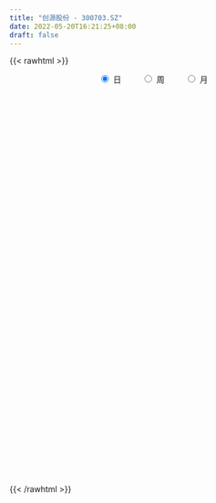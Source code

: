 ```yaml
---
title: "创源股份 - 300703.SZ"
date: 2022-05-20T16:21:25+08:00
draft: false
---
```

{{< rawhtml >}}
    <div style="text-align: center">
        <label style="padding: 1rem;"><input style="margin-right: .5rem" type="radio" name="period" value="D" checked onclick="period_change(this)">日</label>
        <label style="padding: 1rem;"><input style="margin-right: .5rem" type="radio" name="period" value="W" onclick="period_change(this)">周</label>
        <label style="padding: 1rem;"><input style="margin-right: .5rem" type="radio" name="period" value="M" onclick="period_change(this)">月</label>
    </div>
    <div id="chart" style="height: 700px;"></div> 
    <script type="text/javascript">
        const D_v = [29682.0,15890.0,14884.0,20419.25,15779.61,17411.75,12262.75,24279.25,42572.75,27398.75,11846.66,11256.0,12068.75,14635.0,18872.91,16186.01,17678.75,62639.63,63797.25,92311.4,51295.75,39801.17,32538.14,23902.0,24330.2,149826.45,120108.39,50989.9,31555.5,26411.25,20202.25,21217.5,32736.0,42431.5,35362.66,24764.5,23188.25,21807.0,17845.0,20262.25,20073.0,29603.95,32021.95,21774.25,16455.25,31301.7,20386.5,31462.1,17983.25,23654.25,23920.0,12727.25,16026.45,10472.4,40603.71,28997.56,33110.75,22218.0,35293.5,33183.5,63759.81,76284.3,46028.41,30569.25,225908.23,164420.93,82752.89,39689.33,47370.72,41533.79,30731.5,46128.25,28716.85,31901.64,21034.06,16436.65,20953.0,27393.94,32644.35,16608.2,30823.35,38973.25,76829.75,113463.67,153202.91,147720.38,132187.56,84228.89,215470.3,141519.56,85952.55,64107.71,98055.67,76666.6,62968.13,46484.3,36744.25,60266.89,74838.68,59265.94,44444.4,36133.12,51070.98,33421.9,41040.98,28286.0,25473.0,36675.75,30273.0,27730.75,18973.0,28295.0,24145.25,23643.13,35449.0,19876.0,64383.35,46022.23,23455.75,39989.5,29119.94,35349.0,19502.65,18741.88,30483.48,27880.26,61642.04,93195.72,65373.24,80197.0,123005.25,141156.25,76655.4,42929.75,90190.21,55179.41,54477.5,63960.79,45985.16,43487.56,38050.0,30844.9,31653.88,75921.48,58787.75,62768.4,34853.75,31643.5,29755.5,23904.0,20030.0,62888.0,75129.5,34825.25,70926.6,62248.73,32510.82,120897.1,208790.02,208674.03,156604.52,165812.94,104382.02,63046.92,67872.36,54110.5,54259.59,33454.75,38089.0,73371.5,83304.46,63569.75,31987.0,50915.08,35880.25,24614.0,39687.75,19296.5,28623.87,38270.0,32217.93,45382.75,93165.53,93808.28,53291.53,69721.35,56331.75,46071.82,46656.75,30768.5,58179.38,43595.75,55992.88,64716.68,53403.69,42670.0,28264.75,37340.81,22914.0,40625.37,346218.57,282790.38,207762.06,204286.2,108135.5,100920.25,146363.71,86026.0,86685.0,44621.15,51545.41,94656.01,60408.06,71552.06,131652.51,78919.31,83376.5,62276.0,60078.33,41570.5,45625.25,51792.5,38411.0,28354.5,30895.0,44256.0,33077.0,34612.0,16815.0,20949.0,42704.0,38571.5,70157.2,106887.04,84616.8,52352.25,40119.48,54184.48,37956.26,40572.46,28184.5,33157.8,52298.75,43504.5,34647.25,31918.0,39479.5,41676.0,33757.5,33678.5]
const D_histogram = [0.0,-0.0050288319,-0.002876893,0.0074348049,0.0009436079,-0.0119695655,-0.0244320744,-0.0095272842,-0.0058618687,-0.008794449,-0.0106599185,-0.0004195846,0.0061831147,0.020994601,0.035659666,0.0493829144,0.0501967218,0.0657364312,0.083798017,0.0857098627,0.0791183219,0.0711912957,0.0754440344,0.0665142736,0.0477239608,0.1021252183,0.0946559976,0.0728340808,0.0372505197,-0.0000727128,-0.0244042701,-0.036709068,-0.0394706674,-0.0526086384,-0.0688889916,-0.0714504114,-0.0746885953,-0.0633329178,-0.0624263248,-0.0481907824,-0.0466589795,-0.0288128764,-0.0092692576,0.0045913592,0.0064947997,0.0116381321,0.0134106053,0.0282630471,0.0313254539,0.0286806916,0.0046631141,-0.013633171,-0.0279914434,-0.0377886098,-0.019238363,-0.008737982,-0.0223207553,-0.0444918884,-0.0892895081,-0.1042356156,-0.0681796447,-0.0861305937,-0.0831878688,-0.0690285842,0.0051829372,0.0142145549,-0.0034351159,-0.0113479816,-0.0063355703,-0.0043191675,-0.0017237571,-0.0174046853,-0.0264484104,-0.0441994063,-0.0472313756,-0.0452383901,-0.0534989379,-0.03253152,-0.0197966458,-0.0026334069,0.0125826621,0.0155411267,0.0489168515,0.1058781901,0.1846060355,0.2654089642,0.29927576,0.340833385,0.3319256409,0.3415135685,0.3097209236,0.2714595664,0.267545003,0.1960472104,0.1531374841,0.1006904458,0.0632925942,0.0103400631,-0.080880203,-0.1847379183,-0.2970328601,-0.3723145159,-0.4266219352,-0.4326932118,-0.4021211339,-0.3722421937,-0.348621,-0.3153258387,-0.2744412115,-0.2456336261,-0.2068388664,-0.1793010132,-0.153471921,-0.1316325871,-0.1201587362,-0.1033840252,-0.0947795656,-0.1062091621,-0.1134000705,-0.0815609385,-0.0401434088,-0.0267108372,-0.0097639678,0.0104339965,0.0328634455,0.0605462679,0.1071633955,0.1712564813,0.1972424242,0.2217824789,0.2748950169,0.3074057304,0.3150260647,0.3033754063,0.2999870084,0.2674477676,0.2304970694,0.2209109711,0.1831649507,0.1554953178,0.1173685061,0.0948401535,0.0830534266,0.0286501489,0.0052054439,-0.0282503603,-0.0419120183,-0.0659679321,-0.0664094101,-0.0754878495,-0.0803973372,-0.0675751387,-0.0454335596,-0.0357386883,-0.0138502855,-0.0084094309,-0.0039709832,0.0704531622,0.158515731,0.1397443663,0.072546028,0.058762158,0.0069321242,-0.0309435765,-0.0892875934,-0.1035919225,-0.1116432473,-0.1157369654,-0.1245298646,-0.0997854607,-0.1004007775,-0.1306898724,-0.1381252919,-0.167546123,-0.1762758155,-0.178197253,-0.2053388377,-0.2049156251,-0.2084684786,-0.1704560537,-0.1405424963,-0.09334041,-0.0267148754,0.0071716867,0.0098108869,0.0284420255,0.0286135057,0.0420295132,0.036144432,0.031789637,0.0496096553,0.0464578298,0.057024015,0.0365757423,0.0359673754,0.0266843626,0.0251535944,0.0387155245,0.0449836701,0.0481636295,0.156983352,0.1262044372,0.0839203038,0.0830371498,0.071584297,0.0316076019,-0.0491125696,-0.0923142898,-0.0897415873,-0.0743631054,-0.0496803562,0.0070950442,0.0433406435,0.0602524885,0.0761477925,0.0610430087,0.0450296045,0.0247162758,0.0110126589,-0.011256562,-0.0128126032,-0.038289497,-0.0620204681,-0.084548108,-0.0832498791,-0.0764690189,-0.0721765168,-0.0803531874,-0.0772263957,-0.0689172396,-0.0697637375,-0.0908235041,-0.0830364348,-0.09950734,-0.1415796236,-0.1518596268,-0.1674930731,-0.1297593047,-0.0838708543,-0.0510400129,-0.0114055519,0.0195925751,0.0454225165,0.0786809201,0.1063762535,0.114850588,0.1252496292,0.1347480817,0.1416006668,0.1359020868]
const D_fast = [0.0,-0.0062860399,-0.0048533242,0.0073170749,0.0010617799,-0.0148437849,-0.0334143124,-0.0208913433,-0.0186913949,-0.0238225875,-0.0283530366,-0.0182175988,-0.0100691208,0.0099910158,0.0335709972,0.0596399742,0.0730029621,0.1049767793,0.1439878694,0.1673271807,0.1805152203,0.1903860181,0.2134997654,0.221198573,0.2143392504,0.2942718125,0.3104665912,0.3068531946,0.2805822634,0.2432408527,0.2128082279,0.191326163,0.1786968967,0.1524067661,0.1189041651,0.0984801424,0.0765698097,0.0720922577,0.0573922696,0.0595801163,0.0494471743,0.0600900583,0.0773163627,0.0923248193,0.0958519597,0.1039048252,0.1090299497,0.1309481532,0.1418419235,0.1463673341,0.1235155352,0.1018109573,0.0804548241,0.0612105052,0.0749511613,0.0832670467,0.0641040846,0.0308099795,-0.0363100172,-0.0773150287,-0.058303969,-0.0977875664,-0.1156418087,-0.1187396702,-0.0432324144,-0.030647158,-0.0491556078,-0.0599054689,-0.0564769502,-0.0555403392,-0.0533758681,-0.0734079677,-0.0890637954,-0.1178646428,-0.132704456,-0.1420210681,-0.1636563503,-0.1508218124,-0.1430360996,-0.1265312124,-0.1081694779,-0.1013257317,-0.055720794,0.0277100922,0.1525894464,0.2997446162,0.408430352,0.5351963232,0.6092699894,0.7042363091,0.7498738951,0.7794774295,0.8424491168,0.8199631269,0.8153377715,0.7880633447,0.7664886417,0.7161211264,0.6046808095,0.4546386146,0.2680854578,0.0997251731,-0.0612377301,-0.1754823097,-0.2454405152,-0.3086221234,-0.3721561797,-0.4176924781,-0.4454181538,-0.4780189749,-0.4909339319,-0.508221332,-0.52076022,-0.5318290329,-0.550394866,-0.5594661613,-0.5745565931,-0.6125384801,-0.6480794062,-0.6366305088,-0.6052488313,-0.598493969,-0.5839880916,-0.5611816281,-0.5305363177,-0.4877169284,-0.4143089519,-0.3074017457,-0.2321051968,-0.1521195223,-0.0302832301,0.079078916,0.1654557665,0.2296489597,0.3012573138,0.335580015,0.3562535841,0.4018952285,0.4099404459,0.4211446424,0.4123599572,0.413541643,0.4225182728,0.3752775323,0.3531341882,0.312615794,0.2884761313,0.2479282346,0.230884404,0.2029340022,0.1779251803,0.1738535941,0.1846367833,0.1853969825,0.2038228139,0.2071613108,0.2106070127,0.3026444486,0.4303359502,0.4465006771,0.3974388458,0.3983455153,0.3482485126,0.3026369177,0.2219710024,0.1817686927,0.1458065562,0.1127785967,0.0728532313,0.07265127,0.0469357588,-0.0160258042,-0.0579925467,-0.1292999085,-0.1820985548,-0.2285693056,-0.3070455997,-0.3578512934,-0.4135212666,-0.4181228551,-0.4233449218,-0.399477938,-0.3395311222,-0.3038516384,-0.2987597165,-0.2730180715,-0.2656932149,-0.2417698291,-0.2386188023,-0.2350261881,-0.204803756,-0.196341124,-0.171518935,-0.1828232721,-0.1744397952,-0.1770517173,-0.1722940869,-0.1490532757,-0.1315392126,-0.1163183459,0.0317472146,0.0325194092,0.0112153518,0.0310914851,0.0375347066,0.005459912,-0.0875384019,-0.1538186946,-0.1736813889,-0.1768936834,-0.1646310231,-0.1060818617,-0.0590011015,-0.0270261344,0.0079061178,0.0080620861,0.003306083,-0.0108281767,-0.0217786289,-0.0468619903,-0.0516211823,-0.0866704504,-0.1259065385,-0.1695712053,-0.1890854462,-0.2014218407,-0.2151734679,-0.2434384354,-0.2596182425,-0.2685383964,-0.2868258287,-0.3305914713,-0.3435635107,-0.3849112509,-0.4623784404,-0.5106233503,-0.5681300649,-0.5628361226,-0.5379153858,-0.5178445477,-0.4810614746,-0.4451652039,-0.4079796334,-0.3550509997,-0.3007616029,-0.2635746214,-0.2218631729,-0.1786776999,-0.1364249482,-0.1081480065]
const D_slow = [0.0,-0.001257208,-0.0019764312,-0.00011773,0.000118172,-0.0028742194,-0.008982238,-0.011364059,-0.0128295262,-0.0150281385,-0.0176931181,-0.0177980142,-0.0162522355,-0.0110035853,-0.0020886688,0.0102570598,0.0228062403,0.0392403481,0.0601898523,0.081617318,0.1013968985,0.1191947224,0.138055731,0.1546842994,0.1666152896,0.1921465942,0.2158105936,0.2340191138,0.2433317437,0.2433135655,0.237212498,0.228035231,0.2181675641,0.2050154045,0.1877931566,0.1699305538,0.151258405,0.1354251755,0.1198185943,0.1077708987,0.0961061538,0.0889029347,0.0865856203,0.0877334601,0.08935716,0.0922666931,0.0956193444,0.1026851062,0.1105164696,0.1176866425,0.1188524211,0.1154441283,0.1084462675,0.098999115,0.0941895243,0.0920050288,0.0864248399,0.0753018678,0.0529794908,0.0269205869,0.0098756757,-0.0116569727,-0.0324539399,-0.0497110859,-0.0484153516,-0.0448617129,-0.0457204919,-0.0485574873,-0.0501413799,-0.0512211717,-0.051652111,-0.0560032823,-0.0626153849,-0.0736652365,-0.0854730804,-0.0967826779,-0.1101574124,-0.1182902924,-0.1232394538,-0.1238978056,-0.12075214,-0.1168668584,-0.1046376455,-0.078168098,-0.0320165891,0.034335652,0.109154592,0.1943629382,0.2773443485,0.3627227406,0.4401529715,0.5080178631,0.5749041138,0.6239159165,0.6622002875,0.6873728989,0.7031960475,0.7057810633,0.6855610125,0.6393765329,0.5651183179,0.4720396889,0.3653842051,0.2572109022,0.1566806187,0.0636200703,-0.0235351797,-0.1023666394,-0.1709769423,-0.2323853488,-0.2840950654,-0.3289203187,-0.367288299,-0.4001964458,-0.4302361298,-0.4560821361,-0.4797770275,-0.506329318,-0.5346793357,-0.5550695703,-0.5651054225,-0.5717831318,-0.5742241238,-0.5716156246,-0.5633997632,-0.5482631963,-0.5214723474,-0.4786582271,-0.429347621,-0.3739020013,-0.305178247,-0.2283268144,-0.1495702983,-0.0737264467,0.0012703054,0.0681322473,0.1257565147,0.1809842574,0.2267754951,0.2656493246,0.2949914511,0.3187014895,0.3394648461,0.3466273834,0.3479287443,0.3408661543,0.3303881497,0.3138961667,0.2972938141,0.2784218518,0.2583225175,0.2414287328,0.2300703429,0.2211356708,0.2176730994,0.2155707417,0.2145779959,0.2321912865,0.2718202192,0.3067563108,0.3248928178,0.3395833573,0.3413163883,0.3335804942,0.3112585959,0.2853606152,0.2574498034,0.2285155621,0.1973830959,0.1724367307,0.1473365363,0.1146640682,0.0801327453,0.0382462145,-0.0058227394,-0.0503720526,-0.101706762,-0.1529356683,-0.205052788,-0.2476668014,-0.2828024255,-0.306137528,-0.3128162468,-0.3110233251,-0.3085706034,-0.301460097,-0.2943067206,-0.2837993423,-0.2747632343,-0.2668158251,-0.2544134112,-0.2427989538,-0.22854295,-0.2193990145,-0.2104071706,-0.20373608,-0.1974476813,-0.1877688002,-0.1765228827,-0.1644819753,-0.1252361373,-0.093685028,-0.0727049521,-0.0519456646,-0.0340495904,-0.0261476899,-0.0384258323,-0.0615044048,-0.0839398016,-0.1025305779,-0.114950667,-0.1131769059,-0.102341745,-0.0872786229,-0.0682416748,-0.0529809226,-0.0417235215,-0.0355444525,-0.0327912878,-0.0356054283,-0.0388085791,-0.0483809534,-0.0638860704,-0.0850230974,-0.1058355671,-0.1249528219,-0.1429969511,-0.1630852479,-0.1823918469,-0.1996211568,-0.2170620911,-0.2397679672,-0.2605270759,-0.2854039109,-0.3207988168,-0.3587637235,-0.4006369918,-0.4330768179,-0.4540445315,-0.4668045347,-0.4696559227,-0.4647577789,-0.4534021498,-0.4337319198,-0.4071378564,-0.3784252094,-0.3471128021,-0.3134257817,-0.278025615,-0.2440500933]
const D_data = [['2021-04-30', 9.5381, 9.4003, 9.2133, 9.6365],['2021-05-06', 9.3019, 9.3215, 9.2428, 9.5479],['2021-05-07', 9.2822, 9.4003, 9.2034, 9.4298],['2021-05-10', 9.4003, 9.5381, 9.2625, 9.6267],['2021-05-11', 9.4987, 9.3412, 9.3412, 9.5873],['2021-05-12', 9.2723, 9.2034, 9.0853, 9.3117],['2021-05-13', 9.1542, 9.1247, 9.1148, 9.2822],['2021-05-14', 9.1345, 9.4593, 9.1345, 9.5381],['2021-05-17', 9.4495, 9.3609, 9.3511, 9.8925],['2021-05-18', 9.105, 9.2723, 9.0558, 9.3314],['2021-05-19', 9.2625, 9.2625, 9.2034, 9.3019],['2021-05-20', 9.32, 9.43, 9.25, 9.47],['2021-05-21', 9.43, 9.43, 9.37, 9.57],['2021-05-24', 9.34, 9.6, 9.33, 9.61],['2021-05-25', 9.57, 9.7, 9.53, 9.76],['2021-05-26', 9.69, 9.8, 9.61, 9.83],['2021-05-27', 9.8, 9.72, 9.7, 9.88],['2021-05-28', 9.8, 10.0, 9.79, 10.45],['2021-05-31', 10.0, 10.19, 9.65, 10.33],['2021-06-01', 10.4, 10.12, 10.07, 10.78],['2021-06-02', 9.96, 10.08, 9.95, 10.39],['2021-06-03', 10.1, 10.1, 9.97, 10.3],['2021-06-04', 10.15, 10.32, 10.0, 10.44],['2021-06-07', 10.35, 10.22, 10.09, 10.38],['2021-06-08', 10.22, 10.09, 10.01, 10.27],['2021-06-09', 10.2, 11.19, 10.19, 11.53],['2021-06-10', 10.92, 10.65, 10.55, 10.93],['2021-06-11', 10.6, 10.49, 10.44, 10.66],['2021-06-15', 10.55, 10.24, 10.2, 10.63],['2021-06-16', 10.26, 10.07, 9.97, 10.33],['2021-06-17', 10.08, 10.09, 9.97, 10.18],['2021-06-18', 10.09, 10.15, 9.94, 10.2],['2021-06-21', 10.16, 10.23, 10.16, 10.38],['2021-06-22', 10.26, 10.05, 10.0, 10.29],['2021-06-23', 10.03, 9.91, 9.88, 10.09],['2021-06-24', 9.91, 10.0, 9.9, 10.1],['2021-06-25', 10.01, 9.94, 9.81, 10.02],['2021-06-28', 9.92, 10.11, 9.91, 10.11],['2021-06-29', 10.1, 9.98, 9.97, 10.14],['2021-06-30', 9.94, 10.16, 9.93, 10.19],['2021-07-01', 10.19, 10.02, 9.97, 10.28],['2021-07-02', 10.01, 10.26, 9.86, 10.28],['2021-07-05', 10.33, 10.38, 10.2, 10.45],['2021-07-06', 10.37, 10.41, 10.22, 10.44],['2021-07-07', 10.34, 10.32, 10.27, 10.42],['2021-07-08', 10.3, 10.4, 10.04, 10.48],['2021-07-09', 10.31, 10.4, 10.26, 10.45],['2021-07-12', 10.44, 10.64, 10.33, 10.65],['2021-07-13', 10.63, 10.58, 10.49, 10.64],['2021-07-14', 10.59, 10.55, 10.51, 10.78],['2021-07-15', 10.51, 10.24, 10.14, 10.54],['2021-07-16', 10.25, 10.21, 10.18, 10.33],['2021-07-19', 10.17, 10.17, 10.04, 10.28],['2021-07-20', 10.19, 10.15, 10.05, 10.25],['2021-07-21', 10.3, 10.52, 10.3, 10.68],['2021-07-22', 10.44, 10.5, 10.36, 10.73],['2021-07-23', 10.51, 10.19, 10.11, 10.62],['2021-07-26', 10.14, 9.97, 9.91, 10.18],['2021-07-27', 9.95, 9.46, 9.4, 10.07],['2021-07-28', 9.35, 9.6, 9.1, 9.74],['2021-07-29', 9.78, 10.23, 9.7, 10.47],['2021-07-30', 9.6, 9.54, 9.22, 9.64],['2021-08-02', 9.35, 9.69, 9.33, 9.74],['2021-08-03', 9.6, 9.81, 9.57, 9.96],['2021-08-04', 11.05, 10.77, 10.47, 11.77],['2021-08-05', 10.22, 10.18, 10.04, 10.58],['2021-08-06', 9.98, 9.82, 9.78, 10.03],['2021-08-09', 9.72, 9.86, 9.69, 9.93],['2021-08-10', 9.92, 10.0, 9.92, 10.19],['2021-08-11', 9.94, 9.97, 9.87, 10.08],['2021-08-12', 10.08, 9.98, 9.92, 10.11],['2021-08-13', 9.88, 9.7, 9.7, 9.89],['2021-08-16', 9.74, 9.69, 9.51, 9.84],['2021-08-17', 9.7, 9.47, 9.38, 9.74],['2021-08-18', 9.48, 9.55, 9.44, 9.59],['2021-08-19', 9.53, 9.56, 9.44, 9.62],['2021-08-20', 9.49, 9.36, 9.31, 9.55],['2021-08-23', 9.42, 9.71, 9.39, 9.73],['2021-08-24', 9.7, 9.66, 9.6, 9.94],['2021-08-25', 9.64, 9.77, 9.64, 9.84],['2021-08-26', 9.78, 9.82, 9.67, 9.94],['2021-08-27', 9.8, 9.71, 9.7, 9.95],['2021-08-30', 9.82, 10.2, 9.76, 10.33],['2021-08-31', 10.19, 10.79, 10.15, 10.97],['2021-09-01', 10.75, 11.54, 10.7, 11.75],['2021-09-02', 11.51, 12.18, 11.51, 12.2],['2021-09-03', 12.18, 12.14, 11.88, 12.87],['2021-09-06', 12.25, 12.72, 12.04, 12.76],['2021-09-07', 12.9, 12.48, 12.2, 14.21],['2021-09-08', 12.59, 13.03, 12.59, 13.5],['2021-09-09', 13.2, 12.77, 12.5, 13.27],['2021-09-10', 13.0, 12.8, 12.3, 13.0],['2021-09-13', 12.54, 13.41, 12.54, 13.45],['2021-09-14', 13.18, 12.63, 12.53, 13.39],['2021-09-15', 12.8, 12.91, 12.61, 13.1],['2021-09-16', 13.3, 12.73, 12.66, 13.34],['2021-09-17', 12.65, 12.84, 12.61, 12.95],['2021-09-22', 12.63, 12.53, 11.7, 12.75],['2021-09-23', 13.0, 11.73, 11.63, 13.05],['2021-09-24', 11.73, 11.03, 10.98, 11.97],['2021-09-27', 11.11, 10.23, 10.17, 11.11],['2021-09-28', 10.08, 9.99, 9.95, 10.39],['2021-09-29', 10.1, 9.64, 9.64, 10.14],['2021-09-30', 9.72, 9.78, 9.71, 10.0],['2021-10-08', 9.92, 10.0, 9.9, 10.3],['2021-10-11', 10.03, 9.86, 9.8, 10.18],['2021-10-12', 9.89, 9.64, 9.49, 9.89],['2021-10-13', 9.65, 9.64, 9.52, 9.84],['2021-10-14', 9.65, 9.68, 9.49, 9.74],['2021-10-15', 9.65, 9.48, 9.46, 9.69],['2021-10-18', 9.51, 9.57, 9.31, 9.6],['2021-10-19', 9.52, 9.41, 9.39, 9.61],['2021-10-20', 9.56, 9.35, 9.34, 9.56],['2021-10-21', 9.4, 9.26, 9.25, 9.44],['2021-10-22', 9.37, 9.06, 9.06, 9.37],['2021-10-25', 9.09, 9.05, 8.95, 9.12],['2021-10-26', 9.02, 8.87, 8.66, 9.09],['2021-10-27', 8.85, 8.46, 8.41, 8.87],['2021-10-28', 8.48, 8.3, 8.27, 8.54],['2021-10-29', 8.35, 8.7, 8.3, 8.73],['2021-11-01', 8.73, 8.89, 8.63, 8.95],['2021-11-02', 8.86, 8.58, 8.48, 9.03],['2021-11-03', 8.62, 8.61, 8.5, 8.72],['2021-11-04', 8.64, 8.67, 8.59, 8.72],['2021-11-05', 8.68, 8.75, 8.57, 8.91],['2021-11-08', 8.81, 8.91, 8.7, 8.99],['2021-11-09', 8.9, 9.34, 8.86, 9.45],['2021-11-10', 9.44, 9.9, 9.38, 9.97],['2021-11-11', 9.99, 9.75, 9.6, 9.99],['2021-11-12', 10.02, 9.98, 9.76, 10.16],['2021-11-15', 9.97, 10.7, 9.96, 10.75],['2021-11-16', 10.95, 10.87, 10.73, 11.25],['2021-11-17', 10.93, 10.89, 10.61, 11.01],['2021-11-18', 10.83, 10.87, 10.71, 11.18],['2021-11-19', 10.95, 11.17, 10.68, 11.61],['2021-11-22', 11.13, 10.94, 10.77, 11.16],['2021-11-23', 11.09, 10.91, 10.62, 11.1],['2021-11-24', 11.15, 11.33, 10.76, 11.34],['2021-11-25', 11.32, 11.04, 11.03, 11.32],['2021-11-26', 11.08, 11.16, 10.95, 11.3],['2021-11-29', 11.05, 11.0, 10.86, 11.15],['2021-11-30', 11.07, 11.16, 10.88, 11.24],['2021-12-01', 11.16, 11.32, 11.04, 11.33],['2021-12-02', 11.4, 10.7, 10.68, 11.4],['2021-12-03', 10.7, 10.94, 10.7, 11.22],['2021-12-06', 10.98, 10.7, 10.35, 10.98],['2021-12-07', 10.95, 10.84, 10.63, 10.98],['2021-12-08', 10.9, 10.61, 10.57, 10.9],['2021-12-09', 10.65, 10.83, 10.63, 10.94],['2021-12-10', 10.88, 10.68, 10.66, 10.9],['2021-12-13', 10.75, 10.67, 10.57, 10.77],['2021-12-14', 10.75, 10.89, 10.55, 11.27],['2021-12-15', 10.89, 11.09, 10.63, 11.3],['2021-12-16', 11.1, 11.02, 10.88, 11.42],['2021-12-17', 11.05, 11.27, 11.02, 11.48],['2021-12-20', 11.4, 11.16, 11.1, 11.66],['2021-12-21', 11.01, 11.2, 11.01, 11.42],['2021-12-22', 11.2, 12.35, 11.2, 12.41],['2021-12-23', 12.51, 13.09, 12.36, 13.68],['2021-12-30', 13.0, 12.1, 10.9, 13.0],['2021-12-31', 11.88, 11.39, 11.25, 11.98],['2022-01-04', 11.35, 11.94, 11.27, 12.27],['2022-01-05', 11.88, 11.36, 11.2, 11.93],['2022-01-06', 11.31, 11.33, 11.13, 11.53],['2022-01-07', 11.25, 10.81, 10.8, 11.41],['2022-01-10', 10.9, 11.13, 10.64, 11.23],['2022-01-11', 11.27, 11.1, 10.96, 11.6],['2022-01-12', 11.21, 11.06, 10.86, 11.24],['2022-01-13', 10.97, 10.9, 10.89, 11.1],['2022-01-14', 10.89, 11.3, 10.75, 11.45],['2022-01-17', 11.22, 10.99, 10.65, 11.28],['2022-01-18', 10.99, 10.46, 10.4, 11.02],['2022-01-19', 10.46, 10.55, 10.44, 10.62],['2022-01-20', 10.55, 10.06, 10.02, 10.65],['2022-01-21', 10.05, 10.08, 9.95, 10.31],['2022-01-24', 10.13, 9.99, 9.89, 10.13],['2022-01-25', 9.99, 9.43, 9.4, 10.07],['2022-01-26', 9.48, 9.52, 9.36, 9.61],['2022-01-27', 9.58, 9.27, 9.23, 9.58],['2022-01-28', 9.5, 9.7, 9.35, 9.8],['2022-02-07', 9.73, 9.62, 9.54, 9.88],['2022-02-08', 9.68, 9.91, 9.57, 10.23],['2022-02-09', 9.92, 10.37, 9.79, 10.37],['2022-02-10', 10.36, 10.18, 10.01, 10.58],['2022-02-11', 10.05, 9.85, 9.8, 10.14],['2022-02-14', 9.74, 10.08, 9.72, 10.2],['2022-02-15', 10.02, 9.88, 9.75, 10.14],['2022-02-16', 9.98, 10.07, 9.9, 10.14],['2022-02-17', 10.16, 9.84, 9.81, 10.18],['2022-02-18', 9.77, 9.82, 9.7, 9.86],['2022-02-21', 9.8, 10.13, 9.77, 10.25],['2022-02-22', 10.05, 9.91, 9.84, 10.15],['2022-02-23', 9.99, 10.11, 9.9, 10.13],['2022-02-24', 10.05, 9.7, 9.6, 10.19],['2022-02-25', 9.81, 9.89, 9.81, 10.13],['2022-02-28', 9.89, 9.75, 9.61, 9.94],['2022-03-01', 9.86, 9.81, 9.74, 9.88],['2022-03-02', 9.76, 10.03, 9.76, 10.1],['2022-03-03', 10.04, 10.0, 9.9, 10.06],['2022-03-04', 9.98, 10.0, 9.88, 10.14],['2022-03-07', 10.01, 11.69, 9.95, 12.0],['2022-03-08', 11.18, 10.25, 10.13, 11.18],['2022-03-09', 10.18, 9.98, 9.75, 10.43],['2022-03-10', 10.27, 10.44, 10.1, 10.87],['2022-03-11', 10.0, 10.33, 9.97, 10.44],['2022-03-14', 10.23, 9.87, 9.86, 10.42],['2022-03-15', 9.74, 9.02, 8.94, 9.78],['2022-03-16', 9.19, 9.09, 8.66, 9.25],['2022-03-17', 9.18, 9.47, 9.15, 9.69],['2022-03-18', 9.43, 9.6, 9.4, 9.67],['2022-03-21', 9.62, 9.76, 9.52, 9.86],['2022-03-22', 9.66, 10.35, 9.58, 10.45],['2022-03-23', 10.28, 10.35, 10.2, 10.58],['2022-03-24', 10.38, 10.28, 9.83, 10.45],['2022-03-25', 10.33, 10.4, 10.1, 10.77],['2022-03-28', 10.24, 10.06, 9.96, 10.24],['2022-03-29', 10.25, 10.0, 9.96, 10.55],['2022-03-30', 9.88, 9.87, 9.81, 10.15],['2022-03-31', 9.92, 9.87, 9.7, 10.34],['2022-04-01', 9.93, 9.66, 9.6, 9.97],['2022-04-06', 9.68, 9.84, 9.64, 10.05],['2022-04-07', 9.87, 9.44, 9.4, 9.87],['2022-04-08', 9.43, 9.28, 9.16, 9.5],['2022-04-11', 9.32, 9.1, 9.03, 9.32],['2022-04-12', 9.1, 9.26, 9.03, 9.29],['2022-04-13', 9.24, 9.27, 9.03, 9.52],['2022-04-14', 9.29, 9.19, 9.15, 9.3],['2022-04-15', 9.15, 8.94, 8.88, 9.16],['2022-04-18', 8.83, 8.98, 8.73, 9.01],['2022-04-19', 9.0, 8.99, 8.89, 9.09],['2022-04-20', 8.99, 8.81, 8.77, 9.07],['2022-04-21', 8.85, 8.4, 8.38, 8.85],['2022-04-22', 8.41, 8.62, 8.11, 8.72],['2022-04-25', 8.62, 8.18, 8.01, 9.11],['2022-04-26', 8.18, 7.56, 7.51, 8.19],['2022-04-27', 7.4, 7.65, 7.22, 7.65],['2022-04-28', 7.52, 7.33, 7.26, 7.72],['2022-04-29', 7.39, 7.88, 7.34, 8.04],['2022-05-05', 7.91, 8.06, 7.72, 8.09],['2022-05-06', 7.89, 7.99, 7.77, 8.36],['2022-05-09', 8.03, 8.18, 8.02, 8.25],['2022-05-10', 8.03, 8.2, 8.03, 8.28],['2022-05-11', 8.4, 8.25, 8.24, 8.73],['2022-05-12', 8.16, 8.49, 8.02, 8.53],['2022-05-13', 8.61, 8.6, 8.47, 8.7],['2022-05-16', 8.58, 8.49, 8.39, 8.65],['2022-05-17', 8.5, 8.61, 8.43, 8.65],['2022-05-18', 8.72, 8.71, 8.69, 8.9],['2022-05-19', 8.64, 8.79, 8.53, 8.85],['2022-05-20', 8.75, 8.71, 8.61, 8.8]]
const W_v = [158.19,95251.36,208841.81,153345.8,74174.76,69777.91,89689.43,69208.35,37165.86,31791.15,43573.34,27124.39,21017.29,50356.86,29102.48,65080.82,72623.33,46168.79,28791.86,25401.38,10053.5,5951.5,24484.0,44394.5,57528.0,66154.37,49480.43,49431.65,99431.86,55139.22,92320.24,33997.62,165872.43,123031.08,304798.15,540081.72,483830.34,267118.06,159597.74,337502.88,367746.05,252815.86,391804.55,270538.98,126693.97,126163.5,271084.5,179790.5,127401.81,96495.97,232024.24,108771.99,64931.5,144038.35,151980.61,239946.04,169277.72,178253.27,427677.06,220888.0,129375.0,113713.24,84375.52,98412.51,179996.17,55034.68,132656.12,97884.64,95760.1,64743.43,94376.86,169430.97,209130.04,247260.27,211216.08,161507.62,125856.5,166853.08,167779.47,193612.74,152158.84,40512.07,214730.96,463237.3300000001,151552.5,181020.25,116622.0,133728.14,160526.75,208336.0,136041.71,92264.51,148409.23,139897.45,107970.65,123433.6,408009.27,350648.54,197518.73,184802.63,206598.94,213852.74,383676.43,104136.11,336316.02,389532.38,254383.26,286739.5,610056.9399999999,417041.6,234359.13,160834.72,107415.5,223890.62,224426.01,179953.7,99089.51,183585.77,485558.28,766842.25,446575.13,217360.74,291542.14,216387.32,147067.04,155698.6,270896.55,143166.86,170858.64,125590.64,117340.27,123186.86,192029.64,108047.0,170423.24,164586.75,189624.46,591460.12,502592.5,382233.07,175551.39,293473.12,464332.95,427992.38,222944.33,351391.88,606993.91,277703.85,191844.23,224324.15,296013.69,322158.81,227421.5,148750.0,80087.39,45612.73,200332.8,276577.85,624580.9199999999,251681.65,243572.1,204518.0,121908.42,259708.42,231198.14,208111.4,142224.2,74036.54,137092.22,167878.76,120500.4,120845.85,103160.65,52359.74,46474.33,119152.48,103560.25,156946.91,63233.86,52159.5,51944.23,140332.25,237944.63,167911.5,158953.32,30774.0,90152.61,105142.91,130012.3,279743.71,369156.9400000001,99386.5,158482.91,109591.2,121939.65,109746.85,129210.87,230739.11,549679.71,205453.59,119042.2,146443.09,623404.27,591279.01,320918.95,194371.51,165070.4,41040.98,148438.5,130505.38,193726.83,133196.95,328288.26,473936.86,263090.42,235258.01,182925.15,263799.35,424446.67,365278.55,401114.24,253285.34,265656.54,150492.12,317866.02,249550.17,275888.38,171814.93,1149192.71,464616.11,409814.05,326220.64,135828.75,171194.5,189196.7,338160.05,78528.72,191792.8,180509.5]
const W_histogram = [0.0,0.3920191453,0.4343603543,0.3920136075,0.2971275416,0.1646541005,0.1349765727,-0.051222704,-0.2190226072,-0.3338751643,-0.451147313,-0.5222104156,-0.5551895307,-0.4986415672,-0.4470495354,-0.362596987,-0.2822086429,-0.2687631578,-0.3329021041,-0.443654431,-0.4633383173,-0.4214867305,-0.3557264136,-0.2254844103,-0.1569750973,-0.1361804942,-0.0249718525,0.0960670653,0.1632561001,0.1596327776,0.176998869,0.1988423847,0.3058716518,0.3344055042,0.4994632925,0.7150097189,0.6809766534,0.5126844963,0.255520738,0.2223997269,0.0848336766,0.0284227252,0.0696452357,0.017773818,-0.1089073124,-0.1778710586,-0.1707406329,-0.2164133114,-0.2699582832,-0.3313970169,-0.3603030934,-0.3712681474,-0.3743534395,-0.3587213533,-0.29306884,-0.2191832134,-0.1415133817,-0.0516530916,0.0324737341,0.0291464438,0.0257596646,0.0396086162,0.0490789728,0.0735441766,0.0780438854,0.0915499799,0.1193570794,0.1252844204,0.1252681788,0.0949235502,0.1115658082,0.1329895045,0.1763290093,0.1980245477,0.2121405701,0.2406274733,0.2346048973,0.2521907715,0.2408044702,0.2476065043,0.1863090261,0.1198144357,0.0939652137,0.075587315,0.0243864382,-0.0215865989,-0.0926030037,-0.1235495414,-0.0975977695,-0.0810214,-0.0691804626,-0.0760103054,-0.0507238359,-0.0217634724,-0.0005013518,0.0014077336,0.0301079269,0.0514675899,0.0340594223,0.0547776934,0.0835421702,0.102237089,0.1292662559,0.1537066617,0.1669604117,0.1660390573,0.1802876138,0.1845963893,0.2643405197,0.2689098743,0.2413546286,0.1787127754,0.1347549854,0.1234080025,0.1315890984,0.0738512594,0.0465526499,0.0384451595,0.2243989452,0.1772266109,0.1390453972,0.1209924584,0.2253670996,0.1602566142,0.109643849,-0.0367945054,-0.2080924844,-0.3312538271,-0.3975236832,-0.4170414273,-0.4016318088,-0.394095842,-0.4251342013,-0.4186143231,-0.3763520574,-0.3552538339,-0.2641861903,-0.1064144534,0.1083740132,0.2896059941,0.3278235589,0.3421282074,0.4360244523,0.340210044,0.1963233661,0.2310459101,0.3866725488,0.3709682265,0.2974729456,0.2638035447,0.2217154765,0.0730245058,-0.0230399812,-0.1482435996,-0.2219940767,-0.2164030862,-0.1646538874,-0.1296560742,-0.1952693713,-0.1837446174,-0.1554676372,-0.2070166187,-0.2821824577,-0.2965830296,-0.3443332434,-0.3632200119,-0.3797795709,-0.3774476609,-0.3656703544,-0.3226381731,-0.3099039095,-0.3274231194,-0.3214158116,-0.2776278994,-0.1917199368,-0.1205373288,-0.0318936045,0.0273121596,0.0479445134,0.0507458096,0.0452546467,0.1176625512,0.1393481747,0.1428677701,0.1018292432,0.0762377208,0.0652611125,0.058236418,0.0921701462,0.1338324676,0.168277233,0.1634619761,0.1422154551,0.1452831377,0.1516113701,0.1382461333,0.1237719515,0.0688742353,0.050711109,0.0308820066,-0.0030620954,-0.0000326325,0.1587531501,0.2935210679,0.3659343508,0.2765722163,0.1256044227,0.0374630646,-0.0539898424,-0.1362194314,-0.204217881,-0.233101241,-0.160117779,-0.0292998458,0.0543955049,0.0906421975,0.0924895805,0.1267135114,0.2576432813,0.2170974447,0.1421804743,0.1176084567,0.0164835274,-0.0737528797,-0.118442771,-0.1434594949,-0.1481253012,-0.1369006431,-0.1019526547,-0.1213817266,-0.0759571034,-0.0903707548,-0.118353958,-0.1505529084,-0.1820867914,-0.2379391711,-0.2513187136,-0.2048940887,-0.1548608626]
const W_fast = [0.0,0.4900239316,0.6409552293,0.6966118843,0.6760077037,0.5846977878,0.5887644032,0.3897594505,0.1672038955,-0.0311174527,-0.2611764297,-0.4627921361,-0.6345686339,-0.7026810623,-0.7628514143,-0.7690481127,-0.7592119292,-0.8129572336,-0.9603217059,-1.1819876405,-1.3175061062,-1.3810262021,-1.4041974885,-1.3303265878,-1.3010610491,-1.3143115695,-1.209345891,-1.0642902068,-0.956287147,-0.9200022752,-0.8583864664,-0.7868323546,-0.6033351745,-0.4911999461,-0.2012763346,0.1930225215,0.3292336193,0.2891125863,0.0958290125,0.1183079332,0.001950302,-0.0473549681,0.0112788513,-0.0361491119,-0.1900570703,-0.3034885812,-0.3390433138,-0.4388193201,-0.5598538627,-0.7041418507,-0.8231237005,-0.9269057913,-1.0235794432,-1.0976276954,-1.1052423921,-1.0861525689,-1.0438610827,-0.9669140654,-0.8746688062,-0.8707094856,-0.8676563486,-0.8439052429,-0.8221651431,-0.7793138952,-0.755303215,-0.7189096255,-0.6612632563,-0.6240148102,-0.592714007,-0.599327748,-0.554794038,-0.5001229656,-0.4127012085,-0.3414995331,-0.2743483683,-0.1857045967,-0.1330759484,-0.0524423813,-0.003627565,0.0650760951,0.0503558734,0.013814892,0.0114569733,0.0119759035,-0.0331283639,-0.0844980506,-0.1786652064,-0.2404991294,-0.2389467999,-0.2426257805,-0.2480799586,-0.2739123779,-0.2613068673,-0.2377873719,-0.2166505892,-0.2143895704,-0.1781623953,-0.1439358349,-0.1528291469,-0.1184164524,-0.0687664331,-0.024512242,0.0348334888,0.09770056,0.1526944129,0.1932828228,0.2526032828,0.3030611556,0.448890416,0.5206872392,0.5534706506,0.5355069912,0.5252379477,0.5447429654,0.5858213358,0.5465463116,0.5308858646,0.5323896641,0.7744431861,0.7715775046,0.7681576401,0.7803528159,0.9410692321,0.9160229002,0.8928210972,0.7371841166,0.5138630164,0.307888217,0.14223744,0.0184593391,-0.0665389946,-0.1575269883,-0.294848898,-0.3929826004,-0.4448083491,-0.5125235841,-0.4875024881,-0.3563343646,-0.1144523947,0.1391810848,0.2593545393,0.3591912396,0.5620935976,0.5513317003,0.4565258639,0.5490098854,0.8013046614,0.8783423957,0.8792153511,0.9114968364,0.9248376373,0.7944027932,0.6925783108,0.5303137925,0.4010647963,0.3525550152,0.3631407421,0.3657245368,0.2512938969,0.2168824964,0.2062925673,0.1029894312,-0.0427220222,-0.1312683516,-0.2651018763,-0.3747936477,-0.4862980995,-0.5783281047,-0.6579683868,-0.6955957487,-0.7603374625,-0.8597124523,-0.9340590973,-0.95967816,-0.9217001816,-0.8806519058,-0.7999815826,-0.7339477786,-0.7013292965,-0.6858415478,-0.6800190491,-0.5781955068,-0.5216728396,-0.4824363017,-0.4980175178,-0.50454961,-0.4992109402,-0.4916765301,-0.4347002655,-0.3595798271,-0.2830657535,-0.2470155163,-0.2327081736,-0.1933197065,-0.1490886316,-0.127892335,-0.111423529,-0.1491026864,-0.1545880355,-0.1666966362,-0.201406262,-0.1983849573,0.0000891129,0.2082372976,0.3721341683,0.3519150879,0.2323483999,0.1535728079,0.0486224403,-0.0676620066,-0.1867149264,-0.2738735966,-0.2409195793,-0.1174266076,-0.0201323807,0.0387748613,0.0637446394,0.1296469482,0.3249875384,0.338716063,0.2993442112,0.3041743078,0.2071702603,0.0984956332,0.0241950492,-0.0366865484,-0.07838368,-0.1013841827,-0.091924358,-0.1416988616,-0.1152635141,-0.1522698543,-0.2098415469,-0.2796787244,-0.3567343054,-0.4720714778,-0.5482806987,-0.5530795959,-0.5417615856]
const W_slow = [0.0,0.0980047863,0.2065948749,0.3045982768,0.3788801622,0.4200436873,0.4537878305,0.4409821545,0.3862265027,0.3027577116,0.1899708834,0.0594182795,-0.0793791032,-0.204039495,-0.3158018789,-0.4064511256,-0.4770032864,-0.5441940758,-0.6274196018,-0.7383332096,-0.8541677889,-0.9595394715,-1.0484710749,-1.1048421775,-1.1440859518,-1.1781310754,-1.1843740385,-1.1603572722,-1.1195432471,-1.0796350527,-1.0353853355,-0.9856747393,-0.9092068263,-0.8256054503,-0.7007396272,-0.5219871974,-0.3517430341,-0.22357191,-0.1596917255,-0.1040917938,-0.0828833746,-0.0757776933,-0.0583663844,-0.0539229299,-0.081149758,-0.1256175226,-0.1683026809,-0.2224060087,-0.2898955795,-0.3727448337,-0.4628206071,-0.5556376439,-0.6492260038,-0.7389063421,-0.8121735521,-0.8669693555,-0.9023477009,-0.9152609738,-0.9071425403,-0.8998559293,-0.8934160132,-0.8835138591,-0.8712441159,-0.8528580718,-0.8333471004,-0.8104596055,-0.7806203356,-0.7492992305,-0.7179821858,-0.6942512983,-0.6663598462,-0.6331124701,-0.5890302178,-0.5395240808,-0.4864889383,-0.42633207,-0.3676808457,-0.3046331528,-0.2444320353,-0.1825304092,-0.1359531527,-0.1059995437,-0.0825082403,-0.0636114116,-0.057514802,-0.0629114517,-0.0860622027,-0.116949588,-0.1413490304,-0.1616043804,-0.178899496,-0.1979020724,-0.2105830314,-0.2160238995,-0.2161492374,-0.215797304,-0.2082703223,-0.1954034248,-0.1868885692,-0.1731941459,-0.1523086033,-0.1267493311,-0.0944327671,-0.0560061017,-0.0142659987,0.0272437656,0.072315669,0.1184647663,0.1845498963,0.2517773648,0.312116022,0.3567942159,0.3904829622,0.4213349628,0.4542322374,0.4726950523,0.4843332147,0.4939445046,0.5500442409,0.5943508936,0.6291122429,0.6593603575,0.7157021324,0.755766286,0.7831772482,0.7739786219,0.7219555008,0.639142044,0.5397611232,0.4355007664,0.3350928142,0.2365688537,0.1302853034,0.0256317226,-0.0684562917,-0.1572697502,-0.2233162978,-0.2499199111,-0.2228264078,-0.1504249093,-0.0684690196,0.0170630323,0.1260691453,0.2111216563,0.2602024978,0.3179639753,0.4146321125,0.5073741692,0.5817424056,0.6476932917,0.7031221609,0.7213782873,0.715618292,0.6785573921,0.6230588729,0.5689581014,0.5277946295,0.495380611,0.4465632682,0.4006271138,0.3617602045,0.3100060498,0.2394604354,0.165314678,0.0792313672,-0.0115736358,-0.1065185285,-0.2008804438,-0.2922980324,-0.3729575756,-0.450433553,-0.5322893329,-0.6126432858,-0.6820502606,-0.7299802448,-0.760114577,-0.7680879781,-0.7612599382,-0.7492738099,-0.7365873575,-0.7252736958,-0.695858058,-0.6610210143,-0.6253040718,-0.599846761,-0.5807873308,-0.5644720527,-0.5499129482,-0.5268704116,-0.4934122947,-0.4513429865,-0.4104774924,-0.3749236287,-0.3386028442,-0.3007000017,-0.2661384684,-0.2351954805,-0.2179769217,-0.2052991444,-0.1975786428,-0.1983441666,-0.1983523248,-0.1586640372,-0.0852837703,0.0061998174,0.0753428715,0.1067439772,0.1161097433,0.1026122827,0.0685574249,0.0175029546,-0.0407723556,-0.0808018004,-0.0881267618,-0.0745278856,-0.0518673362,-0.0287449411,0.0029334368,0.0673442571,0.1216186183,0.1571637368,0.186565851,0.1906867329,0.1722485129,0.1426378202,0.1067729465,0.0697416212,0.0355164604,0.0100282967,-0.0203171349,-0.0393064108,-0.0618990995,-0.091487589,-0.1291258161,-0.1746475139,-0.2341323067,-0.2969619851,-0.3481855073,-0.3869007229]
const W_data = [['2017-09-22', 10.8003, 15.6848, 10.8003, 15.6848],['2017-09-29', 17.2525, 21.8276, 17.2525, 25.2599],['2017-10-13', 21.7863, 18.9769, 18.651, 22.4587],['2017-10-20', 18.4818, 18.2838, 17.7805, 19.6535],['2017-10-27', 18.3003, 17.5784, 17.5206, 18.4942],['2017-11-03', 17.4876, 16.7327, 16.2995, 17.4876],['2017-11-10', 16.9142, 17.764, 16.7904, 18.3416],['2017-11-17', 17.6609, 15.3135, 15.2145, 18.0074],['2017-11-24', 15.3135, 14.5338, 14.4802, 15.4909],['2017-12-01', 14.5215, 14.2574, 13.9439, 14.5462],['2017-12-08', 14.2739, 13.3168, 12.3721, 14.2904],['2017-12-15', 13.3045, 13.0116, 12.8342, 13.5726],['2017-12-22', 13.1394, 12.7723, 12.5083, 13.1394],['2017-12-29', 12.7847, 13.5149, 12.3886, 13.849],['2018-01-05', 13.4076, 13.3292, 12.9827, 13.8408],['2018-01-12', 13.3375, 13.7335, 12.995, 14.5091],['2018-01-19', 13.6097, 13.8078, 13.2137, 14.4307],['2018-01-26', 13.6139, 12.929, 12.9043, 13.6139],['2018-02-02', 12.9414, 11.4934, 11.2459, 13.1477],['2018-02-09', 11.3449, 10.0248, 9.8309, 11.4934],['2018-02-14', 10.2475, 10.3342, 10.1114, 10.4992],['2018-02-23', 10.4002, 10.6807, 10.396, 10.6848],['2018-03-02', 10.8292, 10.8168, 10.7508, 11.118],['2018-03-09', 10.8498, 11.7698, 10.7673, 11.8729],['2018-03-16', 11.8399, 11.2211, 11.019, 12.4587],['2018-03-23', 11.2417, 10.5817, 10.5817, 12.4175],['2018-03-30', 10.3177, 11.8399, 10.0248, 11.8647],['2018-04-04', 11.9348, 12.4546, 11.4686, 12.566],['2018-04-13', 12.1823, 12.2318, 11.6419, 12.6774],['2018-04-20', 12.17, 11.4893, 11.0726, 12.2277],['2018-04-27', 11.1386, 11.7739, 11.0025, 12.566],['2018-05-04', 11.7574, 11.9431, 11.1469, 12.17],['2018-05-11', 12.0833, 13.4282, 11.8317, 15.6601],['2018-05-18', 12.8713, 12.9455, 12.4587, 13.1559],['2018-05-25', 13.0363, 15.4084, 12.9455, 16.2541],['2018-06-01', 15.4002, 17.475, 13.9356, 20.2312],['2018-06-08', 16.8687, 15.3375, 14.8563, 17.1375],['2018-06-15', 15.0625, 13.5438, 13.2063, 15.2687],['2018-06-22', 13.3438, 11.5562, 10.9875, 13.5],['2018-06-29', 11.7125, 13.75, 11.3312, 13.9375],['2018-07-06', 13.375, 12.0875, 11.7812, 14.8563],['2018-07-13', 11.875, 12.6125, 11.875, 13.4312],['2018-07-20', 12.5062, 13.825, 12.5062, 14.6562],['2018-07-27', 13.5688, 12.6562, 12.625, 14.2687],['2018-08-03', 12.7562, 11.1875, 10.9625, 12.875],['2018-08-10', 11.225, 11.25, 10.5, 11.6813],['2018-08-17', 11.3312, 11.875, 10.85, 13.1187],['2018-08-24', 11.6062, 10.925, 10.7, 11.7],['2018-08-31', 10.9375, 10.325, 10.3188, 11.5187],['2018-09-07', 10.3313, 9.625, 9.4688, 10.4125],['2018-09-14', 10.5875, 9.45, 9.4187, 11.625],['2018-09-21', 9.2562, 9.2, 8.775, 9.2875],['2018-09-28', 9.125, 8.875, 8.625, 9.25],['2018-10-12', 8.8375, 8.75, 8.1, 9.4187],['2018-10-19', 8.7375, 9.225, 8.2812, 9.2812],['2018-10-26', 9.075, 9.3812, 8.6062, 9.8375],['2018-11-02', 9.1375, 9.5687, 8.8187, 9.65],['2018-11-09', 9.5937, 9.9688, 8.9375, 9.9688],['2018-11-16', 10.1188, 10.2313, 10.0062, 10.75],['2018-11-23', 10.2937, 9.25, 9.2, 10.6813],['2018-11-30', 9.2562, 9.125, 8.8125, 9.4437],['2018-12-07', 9.5937, 9.2688, 9.1375, 9.6562],['2018-12-14', 9.1875, 9.1875, 8.9375, 9.4187],['2018-12-21', 9.1625, 9.3937, 9.0187, 9.4937],['2018-12-28', 9.325, 9.1625, 9.0, 10.3],['2019-01-04', 9.2188, 9.275, 8.9375, 9.3625],['2019-01-11', 9.3937, 9.5375, 9.2812, 9.675],['2019-01-18', 9.4688, 9.3438, 9.125, 9.5437],['2019-01-25', 9.325, 9.2812, 9.2312, 9.5375],['2019-02-01', 9.2937, 8.8062, 8.4437, 9.4312],['2019-02-15', 8.8062, 9.3438, 8.8062, 9.425],['2019-02-22', 9.4, 9.5125, 9.3312, 9.6562],['2019-03-01', 9.6188, 10.0, 9.5625, 10.125],['2019-03-08', 10.0125, 9.975, 9.9375, 10.7187],['2019-03-15', 10.0563, 10.0687, 9.825, 10.8938],['2019-03-22', 10.1875, 10.4812, 9.9688, 10.5312],['2019-03-29', 10.3125, 10.2438, 9.7688, 10.4062],['2019-04-04', 10.25, 10.7187, 10.25, 11.05],['2019-04-12', 10.7438, 10.5312, 10.4062, 10.9],['2019-04-19', 10.6187, 10.9125, 10.2812, 11.4062],['2019-04-26', 10.8938, 10.0625, 10.0125, 10.9938],['2019-04-30', 10.05, 9.7562, 9.5, 10.175],['2019-05-10', 9.2625, 10.0875, 8.7875, 10.3937],['2019-05-17', 9.7875, 10.1188, 9.7875, 11.625],['2019-05-24', 9.9375, 9.55, 9.1437, 9.9688],['2019-05-31', 9.4937, 9.3443, 9.115, 9.8375],['2019-06-06', 9.3347, 8.6563, 8.599, 9.4207],['2019-06-14', 8.6563, 8.7805, 8.6468, 9.2965],['2019-06-21', 8.771, 9.3729, 8.6946, 9.8315],['2019-06-28', 9.3443, 9.2774, 9.1341, 9.6213],['2019-07-05', 9.478, 9.2105, 9.0767, 9.5353],['2019-07-12', 9.3538, 8.9048, 8.6946, 9.3538],['2019-07-19', 9.0767, 9.2774, 8.9907, 9.4302],['2019-07-26', 9.3347, 9.4111, 9.029, 9.65],['2019-08-02', 9.392, 9.4111, 9.2965, 9.6978],['2019-08-09', 9.5545, 9.2009, 8.9812, 9.8315],['2019-08-16', 9.1818, 9.6022, 8.943, 10.0035],['2019-08-23', 9.5927, 9.65, 9.5927, 10.3761],['2019-08-30', 9.3634, 9.1818, 9.1818, 9.5162],['2019-09-06', 9.2583, 9.6787, 9.1914, 9.7933],['2019-09-12', 9.7647, 9.9462, 9.6691, 10.0608],['2019-09-20', 9.9557, 10.0035, 9.6213, 10.2519],['2019-09-27', 10.0035, 10.3093, 9.65, 10.4621],['2019-09-30', 10.1755, 10.5195, 10.1564, 10.7965],['2019-10-11', 10.5672, 10.6054, 10.4144, 11.3316],['2019-10-18', 10.7297, 10.5959, 10.4717, 11.6373],['2019-10-25', 10.6628, 10.9685, 10.1277, 11.0641],['2019-11-01', 10.8443, 11.0545, 10.6819, 11.4653],['2019-11-08', 11.0736, 12.4303, 10.8634, 13.1756],['2019-11-15', 12.2775, 11.9622, 11.8571, 12.7074],['2019-11-22', 12.0482, 11.7424, 11.58, 12.373],['2019-11-29', 11.7233, 11.2743, 11.1309, 11.9813],['2019-12-06', 11.3411, 11.3985, 11.1118, 11.4845],['2019-12-13', 11.3794, 11.8189, 11.1883, 12.1342],['2019-12-20', 11.8666, 12.2201, 11.6947, 12.2775],['2019-12-27', 12.2201, 11.408, 11.3507, 12.2297],['2020-01-03', 11.4462, 11.6755, 11.0354, 11.752],['2020-01-10', 11.6373, 11.924, 11.4176, 12.0004],['2020-01-17', 11.8475, 15.0196, 11.5322, 15.0196],['2020-01-23', 16.5197, 12.717, 12.6692, 16.5197],['2020-02-07', 11.4462, 12.8125, 10.6532, 13.2329],['2020-02-14', 12.7074, 13.1087, 12.6214, 13.51],['2020-02-21', 13.0992, 15.1151, 13.0992, 15.6884],['2020-02-28', 14.9718, 13.3571, 12.8985, 15.354],['2020-03-06', 13.338, 13.4431, 13.252, 14.4463],['2020-03-13', 13.1183, 11.8475, 11.3029, 13.3667],['2020-03-20', 12.0291, 10.6819, 10.2901, 12.0291],['2020-03-27', 10.3475, 10.3666, 9.9462, 10.6819],['2020-04-03', 10.3093, 10.357, 9.65, 10.6532],['2020-04-10', 10.6341, 10.4526, 10.2137, 10.9016],['2020-04-17', 10.3284, 10.6054, 10.08, 10.7679],['2020-04-24', 10.6054, 10.2901, 10.2233, 10.8252],['2020-04-30', 10.3093, 9.4398, 8.9525, 10.3666],['2020-05-08', 9.2678, 9.5162, 9.2105, 10.0131],['2020-05-15', 9.6022, 9.7742, 9.306, 10.0322],['2020-05-22', 9.7264, 9.3708, 9.1542, 10.0204],['2020-05-29', 9.2822, 10.2763, 9.1641, 10.3256],['2020-06-05', 10.296, 11.6052, 10.1976, 13.564],['2020-06-12', 11.5067, 13.2982, 11.1721, 13.4655],['2020-06-19', 13.564, 14.0857, 12.9931, 14.7649],['2020-06-24', 14.4007, 13.121, 12.9635, 14.5286],['2020-07-03', 13.0915, 13.2293, 12.6289, 14.0758],['2020-07-10', 13.4065, 14.8436, 13.1407, 15.257],['2020-07-17', 14.8338, 12.7962, 12.6978, 15.0601],['2020-07-24', 12.9143, 11.7922, 11.7627, 13.4852],['2020-07-31', 11.8119, 13.9479, 11.5953, 14.4696],['2020-08-07', 14.3514, 16.2807, 14.1546, 16.9107],['2020-08-14', 15.9362, 14.883, 14.5483, 16.389],['2020-08-21', 15.0503, 14.2628, 14.0857, 15.7984],['2020-08-28', 14.3908, 14.7845, 13.8101, 15.3554],['2020-09-04', 14.8141, 14.7649, 14.1841, 16.0642],['2020-09-11', 14.7255, 13.1309, 12.7076, 15.6803],['2020-09-18', 13.121, 13.249, 12.4812, 13.938],['2020-09-25', 13.249, 12.3139, 12.304, 13.5344],['2020-09-30', 12.4025, 12.3631, 11.9595, 12.6682],['2020-10-09', 12.4615, 13.0817, 12.4615, 13.2785],['2020-10-16', 13.2392, 13.7412, 13.1702, 14.2432],['2020-10-23', 13.879, 13.7215, 13.4459, 14.5778],['2020-10-30', 14.6369, 12.3139, 12.2351, 16.4677],['2020-11-06', 12.5403, 13.0423, 12.2745, 13.3179],['2020-11-13', 13.1899, 13.2785, 13.0423, 14.1644],['2020-11-20', 13.2982, 12.117, 12.0087, 13.3868],['2020-11-27', 12.0776, 11.3197, 11.1229, 12.117],['2020-12-04', 11.3689, 11.6347, 10.9358, 12.1072],['2020-12-11', 11.6938, 10.8079, 10.6701, 11.7331],['2020-12-18', 10.5323, 10.7094, 10.1681, 11.5953],['2020-12-25', 10.7094, 10.3354, 10.3354, 11.2803],['2020-12-31', 10.3354, 10.2074, 10.0204, 10.4634],['2021-01-08', 10.2074, 10.0303, 9.3511, 10.3649],['2021-01-15', 10.0303, 10.2468, 9.5381, 10.424],['2021-01-22', 10.0401, 9.7054, 9.6661, 10.3354],['2021-01-29', 9.7054, 8.9869, 8.9081, 9.7054],['2021-02-05', 9.0558, 8.9081, 8.7113, 9.2133],['2021-02-10', 8.9081, 9.1837, 8.6522, 9.2723],['2021-02-19', 9.2526, 9.7743, 9.105, 9.8629],['2021-02-26', 9.7448, 9.7842, 9.4101, 10.0893],['2021-03-05', 9.8925, 10.2665, 9.7054, 10.2763],['2021-03-12', 10.5815, 10.1877, 10.0499, 10.8571],['2021-03-19', 10.1779, 9.8432, 9.7743, 10.1779],['2021-03-26', 9.8334, 9.6168, 9.5578, 10.0204],['2021-04-02', 9.6267, 9.4397, 9.2625, 9.7546],['2021-04-09', 9.4593, 10.5618, 9.4593, 10.8276],['2021-04-16', 10.3945, 10.1877, 9.4593, 10.483],['2021-04-23', 10.1976, 10.0499, 9.7743, 10.4732],['2021-04-30', 10.0401, 9.4003, 9.2133, 10.0992],['2021-05-07', 9.3019, 9.4003, 9.2034, 9.5479],['2021-05-14', 9.4003, 9.4593, 9.0853, 9.6267],['2021-05-21', 9.4495, 9.43, 9.0558, 9.8925],['2021-05-28', 9.34, 10.0, 9.33, 10.45],['2021-06-04', 10.0, 10.32, 9.65, 10.78],['2021-06-11', 10.35, 10.49, 10.01, 11.53],['2021-06-18', 10.55, 10.15, 9.94, 10.63],['2021-06-25', 10.16, 9.94, 9.81, 10.38],['2021-07-02', 9.92, 10.26, 9.86, 10.28],['2021-07-09', 10.33, 10.4, 10.04, 10.48],['2021-07-16', 10.44, 10.21, 10.14, 10.78],['2021-07-23', 10.17, 10.19, 10.04, 10.73],['2021-07-30', 10.14, 9.54, 9.1, 10.47],['2021-08-06', 9.35, 9.82, 9.33, 11.77],['2021-08-13', 9.72, 9.7, 9.69, 10.19],['2021-08-20', 9.74, 9.36, 9.31, 9.84],['2021-08-27', 9.42, 9.71, 9.39, 9.95],['2021-09-03', 9.82, 12.14, 9.76, 12.87],['2021-09-10', 12.25, 12.8, 12.04, 14.21],['2021-09-17', 12.54, 12.84, 12.53, 13.45],['2021-09-24', 12.63, 11.03, 10.98, 13.05],['2021-09-30', 11.11, 9.78, 9.64, 11.11],['2021-10-08', 9.92, 10.0, 9.9, 10.3],['2021-10-15', 10.03, 9.48, 9.46, 10.18],['2021-10-22', 9.51, 9.06, 9.06, 9.61],['2021-10-29', 9.09, 8.7, 8.27, 9.12],['2021-11-05', 8.73, 8.75, 8.48, 9.03],['2021-11-12', 8.81, 9.98, 8.7, 10.16],['2021-11-19', 9.97, 11.17, 9.96, 11.61],['2021-11-26', 11.13, 11.16, 10.62, 11.34],['2021-12-03', 11.05, 10.94, 10.68, 11.4],['2021-12-10', 10.98, 10.68, 10.35, 10.98],['2021-12-17', 10.75, 11.27, 10.55, 11.48],['2021-12-24', 11.4, 13.09, 11.01, 13.68],['2021-12-31', 13.0, 11.39, 10.9, 13.0],['2022-01-07', 11.35, 10.81, 10.8, 12.27],['2022-01-14', 10.9, 11.3, 10.64, 11.6],['2022-01-21', 11.22, 10.08, 9.95, 11.28],['2022-01-28', 10.13, 9.7, 9.23, 10.13],['2022-02-11', 9.73, 9.85, 9.54, 10.58],['2022-02-18', 9.74, 9.82, 9.7, 10.2],['2022-02-25', 9.8, 9.89, 9.6, 10.25],['2022-03-04', 9.89, 10.0, 9.61, 10.14],['2022-03-11', 10.01, 10.33, 9.75, 12.0],['2022-03-18', 10.23, 9.6, 8.66, 10.42],['2022-03-25', 9.62, 10.4, 9.52, 10.77],['2022-04-01', 10.24, 9.66, 9.6, 10.55],['2022-04-08', 9.68, 9.28, 9.16, 10.05],['2022-04-15', 9.32, 8.94, 8.88, 9.52],['2022-04-22', 8.83, 8.62, 8.11, 9.09],['2022-04-29', 8.62, 7.88, 7.22, 9.11],['2022-05-06', 7.91, 7.99, 7.72, 8.36],['2022-05-13', 8.03, 8.6, 8.02, 8.73],['2022-05-20', 8.58, 8.71, 8.39, 8.9]]
const M_v = [95409.55,466426.35,261914.34,147726.26,230917.8,67658.86,226638.3,296322.97,945405.47,1470424.5500000003,1340917.9299999997,773121.7899999999,502223.7,620593.11,1040842.9399999999,476497.4400000001,436167.2299999999,444805.51,783884.5700000001,720916.2,1010541.04,619212.89,580889.7599999999,1123303.9299999999,1093066.8500000001,1210661.1600000001,1478602.3899999999,781932.47,1488829.1700000002,1171865.3300000001,777748.8,668086.3,632681.4500000001,1755629.9699999997,1656341.77,1384434.71,990862.8200000001,1147104.3,882772.24,854186.6299999999,546317.2300000001,321147.2000000001,408790.77,724195.6799999999,419879.07,902887.0600000001,641313.4300000002,1210912.0099999998,1704750.7199999997,513711.6899999999,1267407.3899999999,1402812.8299999998,1070548.2399999998,885974.5700000001,2437417.9399999999,875950.5,450831.02]
const M_histogram = [0.0,-0.333568547,-0.681834542,-0.9015540886,-1.066627078,-1.1982023829,-1.1454105137,-1.044347487,-0.489268127,-0.3964261813,-0.3846733011,-0.4745389644,-0.5800254829,-0.5739749525,-0.5249507442,-0.4419856689,-0.3833681095,-0.2133814394,-0.0510086873,0.0471293251,0.1045852702,0.1553092711,0.2231919137,0.2514176532,0.3643261095,0.4485579311,0.5368194635,0.597365294,0.7012448283,0.787435689,0.5916003144,0.4254743383,0.3653082658,0.4844476859,0.6150276898,0.7734216942,0.6395462203,0.5252898532,0.3659323146,0.1820543632,-0.0167559529,-0.0856941484,-0.1416634416,-0.1680272528,-0.1205332805,-0.0812730121,-0.0866987421,-0.0003117291,-0.0051340272,-0.0713272966,0.0535603579,0.1492315513,0.0987051474,0.0700113655,0.0608136899,-0.070475924,-0.0912815401]
const M_fast = [0.0,-0.4169606838,-0.9356853142,-1.380793383,-1.8125231419,-2.2436490425,-2.4772098018,-2.6372336468,-2.2044713186,-2.2107359182,-2.2951513632,-2.5036517676,-2.7541446569,-2.8915878646,-2.9738013423,-3.0013326842,-3.0385571523,-2.921915842,-2.7722952617,-2.662374918,-2.5787726554,-2.4892213367,-2.3655407157,-2.2744605629,-2.0704705792,-1.8740992748,-1.6516328765,-1.4417457226,-1.1625549812,-0.8795051983,-0.9274404943,-0.9871978858,-0.9560368919,-0.7157855503,-0.431448624,-0.079699196,-0.0536881148,-0.0366220185,-0.1044964785,-0.2428608392,-0.4458601435,-0.536221876,-0.6276070297,-0.6959776541,-0.6786170019,-0.6596749866,-0.6867754021,-0.6004663214,-0.6065721263,-0.6905972198,-0.5523194758,-0.4193403946,-0.4451905116,-0.4563814522,-0.4503757053,-0.5992843002,-0.6429103013]
const M_slow = [0.0,-0.0833921368,-0.2538507723,-0.4792392944,-0.7458960639,-1.0454466596,-1.331799288,-1.5928861598,-1.7152031915,-1.8143097369,-1.9104780621,-2.0291128032,-2.174119174,-2.3176129121,-2.4488505981,-2.5593470154,-2.6551890427,-2.7085344026,-2.7212865744,-2.7095042431,-2.6833579256,-2.6445306078,-2.5887326294,-2.5258782161,-2.4347966887,-2.3226572059,-2.1884523401,-2.0391110166,-1.8637998095,-1.6669408873,-1.5190408087,-1.4126722241,-1.3213451577,-1.2002332362,-1.0464763137,-0.8531208902,-0.6932343351,-0.5619118718,-0.4704287931,-0.4249152024,-0.4291041906,-0.4505277277,-0.4859435881,-0.5279504013,-0.5580837214,-0.5784019744,-0.60007666,-0.6001545923,-0.6014380991,-0.6192699232,-0.6058798337,-0.5685719459,-0.543895659,-0.5263928177,-0.5111893952,-0.5288083762,-0.5516287612]
const M_data = [['2017-09-29', 10.8003, 21.8276, 10.8003, 25.2599],['2017-10-31', 21.7863, 16.6007, 16.2995, 22.4587],['2017-11-30', 16.6955, 14.1337, 13.9439, 18.3416],['2017-12-29', 14.0388, 13.5149, 12.3721, 14.2987],['2018-01-31', 13.4076, 12.2772, 12.1081, 14.5091],['2018-02-28', 12.2772, 10.854, 9.8309, 12.434],['2018-03-30', 10.8746, 11.8399, 10.0248, 12.4587],['2018-04-27', 11.9348, 11.7739, 11.0025, 12.6774],['2018-05-31', 11.7574, 18.3938, 11.1469, 18.3938],['2018-06-29', 20.2312, 13.75, 10.9875, 20.2312],['2018-07-31', 13.375, 12.4375, 11.7812, 14.8563],['2018-08-31', 12.375, 10.325, 10.3188, 13.1187],['2018-09-28', 10.3313, 8.875, 8.625, 11.625],['2018-10-31', 8.8375, 9.2188, 8.1, 9.8375],['2018-11-30', 9.3125, 9.125, 8.8125, 10.75],['2018-12-28', 9.5937, 9.1625, 8.9375, 10.3],['2019-01-31', 9.2188, 8.5375, 8.4437, 9.675],['2019-02-28', 8.7188, 9.9312, 8.6375, 10.125],['2019-03-29', 9.95, 10.2438, 9.7688, 10.8938],['2019-04-30', 10.25, 9.7562, 9.5, 11.4062],['2019-05-31', 9.2625, 9.3443, 8.7875, 11.625],['2019-06-28', 9.3347, 9.2774, 8.599, 9.8315],['2019-07-31', 9.478, 9.5927, 8.6946, 9.6978],['2019-08-30', 9.4876, 9.1818, 8.943, 10.3761],['2019-09-30', 9.2583, 10.5195, 9.1914, 10.7965],['2019-10-31', 10.5672, 10.6819, 10.1277, 11.6373],['2019-11-29', 10.6914, 11.2743, 10.6914, 13.1756],['2019-12-31', 11.3411, 11.4845, 11.0354, 12.2775],['2020-01-23', 11.5704, 12.717, 11.4176, 16.5197],['2020-02-28', 11.4462, 13.3571, 10.6532, 15.6884],['2020-03-31', 13.338, 9.8506, 9.6787, 14.4463],['2020-04-30', 9.9366, 9.4398, 8.9525, 10.9016],['2020-05-29', 9.2678, 10.2763, 9.1542, 10.3256],['2020-06-30', 10.296, 12.8454, 10.1976, 14.7649],['2020-07-31', 12.747, 13.9479, 11.5953, 15.257],['2020-08-31', 14.3514, 15.5031, 13.8101, 16.9107],['2020-09-30', 15.5031, 12.3631, 11.9595, 15.946],['2020-10-30', 12.4615, 12.3139, 12.2351, 16.4677],['2020-11-30', 12.5403, 11.2902, 11.1229, 14.1644],['2020-12-31', 11.1524, 10.2074, 10.0204, 12.1072],['2021-01-29', 10.2074, 8.9869, 8.9081, 10.424],['2021-02-26', 9.0558, 9.7842, 8.6522, 10.0893],['2021-03-31', 9.8925, 9.4495, 9.2822, 10.8571],['2021-04-30', 9.5086, 9.4003, 9.2133, 10.8276],['2021-05-31', 9.3019, 10.19, 9.0558, 10.45],['2021-06-30', 10.4, 10.16, 9.81, 11.53],['2021-07-30', 10.19, 9.54, 9.1, 10.78],['2021-08-31', 9.35, 10.79, 9.31, 11.77],['2021-09-30', 10.75, 9.78, 9.64, 14.21],['2021-10-29', 9.92, 8.7, 8.27, 10.3],['2021-11-30', 8.73, 11.16, 8.48, 11.61],['2021-12-31', 11.16, 11.39, 10.35, 13.68],['2022-01-28', 11.35, 9.7, 9.23, 12.27],['2022-02-28', 9.73, 9.75, 9.54, 10.58],['2022-03-31', 9.86, 9.87, 8.66, 12.0],['2022-04-29', 9.93, 7.88, 7.22, 10.05],['2022-05-31', 7.91, 8.71, 7.72, 8.9]]
        const D_a = [null,null,null,null,null,null,null,null,null,9.0558,null,null,null,null,null,null,null,null,null,10.78,null,null,null,null,null,null,null,null,null,null,null,null,null,null,null,null,9.81,null,null,null,null,null,null,null,null,null,null,null,null,10.78,null,null,null,null,null,null,null,null,null,9.1,null,null,null,null,11.77,null,null,null,null,null,null,null,null,null,null,null,9.31,null,null,null,null,null,null,null,null,null,null,null,14.21,null,null,null,null,null,null,null,null,null,null,null,null,null,null,null,null,null,null,null,null,null,null,null,null,null,null,null,null,null,8.27,null,null,null,null,null,null,null,null,null,null,null,null,null,null,null,11.61,null,null,null,null,null,null,null,null,null,null,10.35,null,null,null,null,null,null,null,null,null,null,null,null,13.68,null,null,null,null,null,null,null,null,null,null,null,null,null,null,null,null,null,null,null,9.23,null,null,null,null,10.58,null,null,null,null,null,null,null,null,null,9.6,null,null,null,null,null,null,12.0,null,null,null,null,null,null,8.66,null,null,null,null,null,null,10.77,null,null,null,null,null,null,null,null,null,null,null,null,null,null,null,null,null,null,null,null,7.22,null,null,null,null,null,null,null,null,null,null,null,8.9,null,null]
const W_a = [null,25.2599,null,null,null,null,null,null,null,null,null,null,null,null,null,null,null,null,null,9.8309,null,null,null,null,null,null,null,null,null,null,null,null,null,null,null,20.2312,null,null,null,null,null,null,null,null,null,null,null,null,null,null,null,null,null,8.1,null,null,null,null,10.75,null,null,null,8.9375,null,null,null,null,null,null,null,null,null,null,null,null,null,null,null,null,null,null,null,null,11.625,null,null,null,null,null,null,null,8.6946,null,null,null,null,null,null,null,null,null,null,null,null,null,null,null,null,13.1756,null,null,null,null,null,null,null,null,null,null,null,null,null,null,null,null,null,null,null,null,null,null,null,8.9525,null,null,null,null,null,null,null,null,null,null,null,null,null,16.9107,null,null,null,null,null,null,null,11.9595,null,null,null,null,null,14.1644,null,null,null,null,null,null,null,null,null,null,null,null,8.6522,null,null,null,10.8571,null,null,null,null,null,null,null,null,null,9.0558,null,null,null,null,null,null,null,null,null,null,null,null,null,null,null,14.21,null,null,null,null,null,null,8.27,null,null,null,null,null,null,null,13.68,null,null,null,null,9.23,null,null,null,null,12.0,null,null,null,null,null,null,7.22,null,null,null]
const M_a = [null,null,null,null,null,null,null,null,null,null,null,null,null,8.1,null,null,null,null,null,null,null,null,null,null,null,null,null,null,null,null,null,null,null,null,null,16.9107,null,null,null,null,null,8.6522,null,null,null,null,null,null,14.21,null,null,null,null,null,null,null,null]
        const D_b = [[{ coord: ['2021-05-18', 10.78] }, { coord: ['2022-03-25', 9.81] }]]
const W_b = [[{ coord: ['2017-09-29', 20.2312] }, { coord: ['2022-03-11', 9.8309] }]]
const M_b = [[{ coord: ['2018-10-31', 14.21] }, { coord: ['2021-09-30', 8.6522] }]]
    </script>
{{< /rawhtml >}}